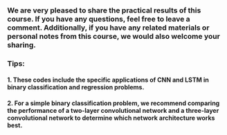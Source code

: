 ### We are very pleased to share the practical results of this course. If you have any questions, feel free to leave a comment. Additionally, if you have any related materials or personal notes from this course, we would also welcome your sharing.
### Tips:
#### 1. These codes include the specific applications of CNN and LSTM in binary classification and regression problems.
#### 2. For a simple binary classification problem, we recommend comparing the performance of a two-layer convolutional network and a three-layer convolutional network to determine which network architecture works best.
